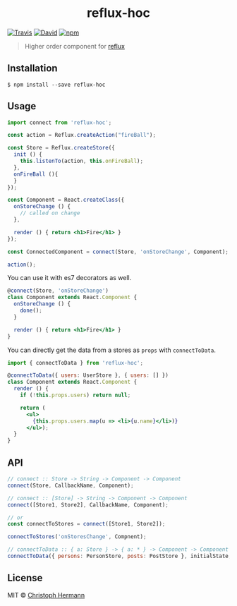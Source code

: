 <h1 align="center">reflux-hoc</h1>

[![Travis](https://img.shields.io/travis/stoeffel/reflux-hoc.svg?style=flat-square)](https://travis-ci.org/stoeffel/reflux-hoc)
[![David](https://img.shields.io/david/stoeffel/reflux-hoc.svg?style=flat-square)](https://david-dm.org/stoeffel/reflux-hoc)
[![npm](https://img.shields.io/npm/v/reflux-hoc.svg?style=flat-square)](https://www.npmjs.com/package/reflux-hoc)

> Higher order component for [reflux][r]

## Installation

```
$ npm install --save reflux-hoc
```

## Usage

```jsx
import connect from 'reflux-hoc';

const action = Reflux.createAction("fireBall");

const Store = Reflux.createStore({
  init () {
    this.listenTo(action, this.onFireBall);
  },
  onFireBall (){
  }
});

const Component = React.createClass({
  onStoreChange () {
    // called on change
  },

  render () { return <h1>Fire</h1> }
});

const ConnectedComponent = connect(Store, 'onStoreChange', Component);

action();
```

You can use it with es7 decorators as well.

```jsx
@connect(Store, 'onStoreChange')
class Component extends React.Component {
  onStoreChange () {
    done();
  }

  render () { return <h1>Fire</h1> }
}
```

You can directly get the data from a stores as `props` with `connectToData`.

```jsx
import { connectToData } from 'reflux-hoc';

@connectToData({ users: UserStore }, { users: [] })
class Component extends React.Component {
  render () {
    if (!this.props.users) return null;

    return (
      <ul>
        {this.props.users.map(u => <li>{u.name}</li>)}
      </ul>);
  }
}
```


## API

```js
// connect :: Store -> String -> Component -> Component
connect(Store, CallbackName, Component);

// connect :: [Store] -> String -> Component -> Component
connect([Store1, Store2], CallbackName, Component);

// or
const connectToStores = connect([Store1, Store2]);

connectToStores('onStoresChange', Compnent);

// connectToData :: { a: Store } -> { a: * } -> Component -> Component
connectToData({ persons: PersonStore, posts: PostStore }, initialState, Component);
```


## License

MIT © [Christoph Hermann](http://stoeffel.github.io)

[r]: https://github.com/reflux/refluxjs
